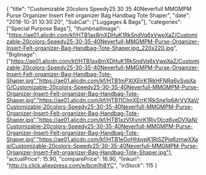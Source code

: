{
	"title": "Customizable 20colors Speedy25 30 35 40Neverfull MMGMPM Purse Organizer Insert Felt organizer Bag Handbag Tote Shaper",
	"date": "2018-10-31 10:30:20",
	"SubCat": ["Luggages & Bags"],
	"categories": ["Special Purpose Bags"],
	"thumbnailImage": "https://ae01.alicdn.com/kf/HTB1ax8mXDHuK1RkSndVq6xVwpXaZ/Customizable-20colors-Speedy25-30-35-40Neverfull-MMGMPM-Purse-Organizer-Insert-Felt-organizer-Bag-Handbag-Tote-Shaper.jpg_220x220.jpg",
	"BigImage": ["https://ae01.alicdn.com/kf/HTB1ax8mXDHuK1RkSndVq6xVwpXaZ/Customizable-20colors-Speedy25-30-35-40Neverfull-MMGMPM-Purse-Organizer-Insert-Felt-organizer-Bag-Handbag-Tote-Shaper.jpg","https://ae01.alicdn.com/kf/HTB1mPXlXEjrK1RkHFNRq6ySvpXaG/Customizable-20colors-Speedy25-30-35-40Neverfull-MMGMPM-Purse-Organizer-Insert-Felt-organizer-Bag-Handbag-Tote-Shaper.jpg","https://ae01.alicdn.com/kf/HTB11ChnXErrK1RkSne1q6ArVVXaV/Customizable-20colors-Speedy25-30-35-40Neverfull-MMGMPM-Purse-Organizer-Insert-Felt-organizer-Bag-Handbag-Tote-Shaper.jpg","https://ae01.alicdn.com/kf/HTB1xzVlXynrK1Rjy1Xcq6yeDVXaN/Customizable-20colors-Speedy25-30-35-40Neverfull-MMGMPM-Purse-Organizer-Insert-Felt-organizer-Bag-Handbag-Tote-Shaper.jpg","https://ae01.alicdn.com/kf/HTB1eOoHhbvpK1RjSZPiq6zmwXXaq/Customizable-20colors-Speedy25-30-35-40Neverfull-MMGMPM-Purse-Organizer-Insert-Felt-organizer-Bag-Handbag-Tote-Shaper.jpg"],
	"actualPrice": 15.90,
	"comparePrice": 16.90,
	"linkurl": "http://s.click.aliexpress.com/e/bcm1h8YC",
	"inStock": 115
}
